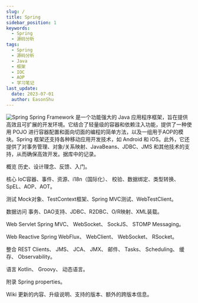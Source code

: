 ```yaml
---
slug: /
title: Spring
sidebar_position: 1
keywords:
  - Spring
  - 源码分析
tags:
  - Spring
  - 源码分析
  - Java
  - 框架
  - IOC
  - AOP
  - 学习笔记
last_update:
  date: 2023-07-01
  author: EasonShu
---
```

![Spring](https://img-blog.csdnimg.cn/img_convert/092aeba9d2746cd40fed5bc30875b26e.png)
Spring Framework 是一个功能强大的 Java 应用程序框架，旨在提供高效且可扩展的开发环境。它结合了轻量级的容器和依赖注入功能，提供了一种使用 POJO 进行容器配置和面向切面的编程的简单方法，以及一组用于AOP的模块。Spring 框架还支持各种移动应用开发技术，如 Android 和 iOS。此外，它还提供了对事务管理、对象/关系映射、JavaBeans、JDBC、JMS 和其他技术的支持，从而确保高效开发。据库中的记录。

概览
历史、设计理念、反馈、入门。

核心
IoC容器、事件、资源、i18n（国际化）、 校验、数据绑定、类型转换、SpEL、AOP、AOT。

测试
Mock对象、TestContext框架、Spring MVC测试、WebTestClient。

数据访问
事务、DAO支持、JDBC、R2DBC、O/R映射、XML装载。

Web Servlet
Spring MVC、 WebSocket、 SockJS、 STOMP Messaging。

Web Reactive
Spring WebFlux、 WebClient、 WebSocket、 RSocket。

整合
REST Clients、 JMS、 JCA、 JMX、 邮件、 Tasks、 Scheduling、 缓存、 Observability。

语言
Kotlin、 Groovy、 动态语言。

附录
Spring properties。

Wiki
更新的内容、升级说明、支持的版本、额外的跨版本信息。



